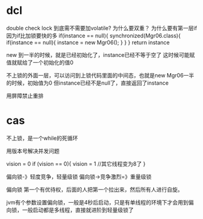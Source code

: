 # dcl

double check lock 到底需不需要加volatile?
为什么要双重？
为什么要有第一层if
因为if比加锁要快的多
if(instance == null){
    synchronized(Mgr06.class){
        if(instance == null){
            instance = new Mgr06();
        }
    }
}
return instance


new 到一半的时候，就是已经初始化了，instance已经不等于空了
这时候可能赋值就赋给了一个初始化的值0

不上锁的外面一层，可以访问到上锁代码里面的中间态，也就是new Mgr06一半的时候，初始值为0
但instance已经不是null了，直接返回了instance




用屏障禁止重排




# cas
不上锁，是一个while的死循环

用版本号解决并发问题

vision = 0
if (vision == 0){
    vision = 1                 //其它线程变为8了 
}


偏向锁-》轻度竞争，轻量级锁
偏向锁->竞争激烈=》重量级锁

偏向锁  第一个有优待权，后面的人把第一个拉出来，然后所有人进行自旋。

jvm有个参数设置偏向锁，一般是4秒后启动，只是有单线程的环境下才会用到偏向锁，一般启动都是多线程，直接就进阶到轻量级锁了